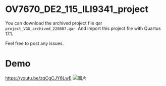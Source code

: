 # OV7670_DE2_115_ILI9341_project

You can download the archived project file qar `project_VGG_archived_220807.qar`.
And import this project file with Quartus 17.1.

Feel free to post any issues.

# Demo
https://youtu.be/zqCgCJY6LwE
![圖片](https://user-images.githubusercontent.com/20642651/183284493-02f8aa74-fab9-4e49-b118-905798f601f6.png)
